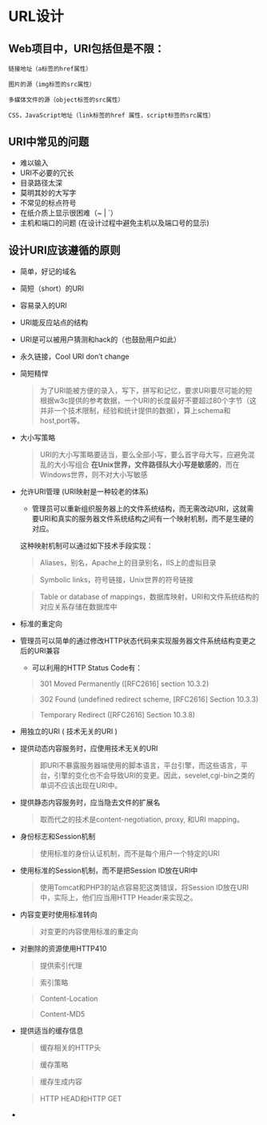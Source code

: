# URL设计

## Web项目中，URI包括但是不限：
    链接地址（a标签的href属性）

    图片的源（img标签的src属性）

    多媒体文件的源（object标签的src属性）

    CSS，JavaScript地址（link标签的href 属性，script标签的src属性）

## URI中常见的问题
* 难以输入
* URI不必要的冗长
* 目录路径太深
* 莫明其妙的大写字
* 不常见的标点符号
* 在纸介质上显示很困难（~ | `）
* 主机和端口的问题 (在设计过程中避免主机以及端口号的显示)

## 设计URI应该遵循的原则
* 简单，好记的域名
* 简短（short）的URI
* 容易录入的URI
* URI能反应站点的结构
* URI是可以被用户猜测和hack的（也鼓励用户如此）
* 永久链接，Cool URI don’t change
* 简短精悍
    > 为了URI能被方便的录入，写下，拼写和记忆，要求URI要尽可能的短 
根据w3c提供的参考数据，一个URI的长度最好不要超过80个字节（这并非一个技术限制，经验和统计提供的数据），算上schema和host,port等。
* 大小写策略
    > URI的大小写策略要适当，要么全部小写，要么首字母大写，应避免混乱的大小写组合 **在Unix世界，文件路径队大小写是敏感的**，而在Windows世界，则不对大小写敏感 
* 允许URI管理 (URI映射是一种较老的体系)
    *  管理员可以重新组织服务器上的文件系统结构，而无需改动URI，这就需要URI和真实的服务器文件系统结构之间有一个映射机制，而不是生硬的对应。

    这种映射机制可以通过如下技术手段实现： 
    > Aliases，别名，Apache上的目录别名，IIS上的虚拟目录 

    >Symbolic links，符号链接，Unix世界的符号链接 

    >Table or database of mappings，数据库映射，URI和文件系统结构的对应关系存储在数据库中
* 标准的重定向
* 管理员可以简单的通过修改HTTP状态代码来实现服务器文件系统结构变更之后的URI兼容
    * 可以利用的HTTP Status Code有：
    > 301 Moved Permanently ([RFC2616] section 10.3.2)

    >302 Found (undefined redirect scheme, [RFC2616] Section 10.3.3)

    >Temporary Redirect ([RFC2616] Section 10.3.8)
* 用独立的URI ( 技术无关的URI )
* 提供动态内容服务时，应使用技术无关的URI
    > 即URI不暴露服务器端使用的脚本语言，平台引擎，而这些语言，平台，引擎的变化也不会导致URI的变更。因此，sevelet,cgi-bin之类的单词不应该出现在URI中。
* 提供静态内容服务时，应当隐去文件的扩展名
    > 取而代之的技术是content-negotiation, proxy, 和URI mapping。
* 身份标志和Session机制
    > 使用标准的身份认证机制，而不是每个用户一个特定的URI
* 使用标准的Session机制，而不是把Session ID放在URI中
    > 使用Tomcat和PHP3的站点容易犯这类错误，将Session ID放在URI中，实际上，他们应当用HTTP Header来实现之。
* 内容变更时使用标准转向
    > 对变更的内容使用标准的重定向
* 对删除的资源使用HTTP410
    > 提供索引代理 
    
    >索引策略

    >Content-Location

    >Content-MD5
* 提供适当的缓存信息 
    >缓存相关的HTTP头 

    >缓存策略

    >缓存生成内容

    >HTTP HEAD和HTTP GET
* 
